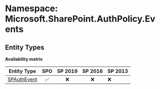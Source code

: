 # Namespace: Microsoft.SharePoint.AuthPolicy.Events

## Entity Types

**Availability matrix**

Entity Type | SPO | SP 2019 | SP 2016 | SP 2013
----------|:---:|:-------:|:-------:|:-------
[SPAuthEvent](./EntityTypes/SPAuthEvent.md) | ✅ | ❌ | ❌ | ❌
